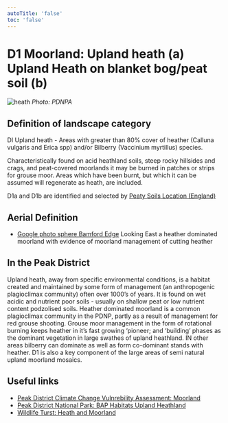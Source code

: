 ```yaml
---
autoTitle: 'false'
toc: 'false'
---
```


# D1 Moorland: Upland heath (a) Upland Heath on blanket bog/peat soil (b)

![heath](./img/d1.png)
*Photo: PDNPA*

## Definition of landscape category

DI Upland heath - Areas with greater than 80% cover of heather (Calluna vulgaris and Erica spp) and/or Bilberry (Vaccinium myrtillus) species.

Characteristically found on acid heathland soils, steep rocky hillsides and crags, and peat-covered moorlands it may be burned in patches or strips for grouse moor. Areas which have been burnt, but which it can be assumed will regenerate as heath, are included.

D1a and D1b are identified and selected by [Peaty Soils Location (England)](https://naturalengland-defra.opendata.arcgis.com/datasets/1e5a1cdb2ab64b1a94852fb982c42b52_0/explore?location=52.763272%2C-2.506216%2C8.29)

## Aerial Definition


* [Google photo sphere Bamford Edge](https://goo.gl/maps/LLR5qYkbKaQk7Gdf9) Looking East a heather dominated moorland with evidence of moorland management of cutting heather

## In the Peak District
Upland heath, away from specific environmental conditions, is a habitat created and maintained by some form of management (an anthropogenic plagioclimax community) often over 1000’s of years. It is found on wet acidic and nutrient poor soils - usually on shallow peat or low nutrient content podzolised soils. Heather dominated moorland is a common plagioclimax community in the PDNP, partly as a result of management for red grouse shooting. Grouse moor management in the form of rotational burning keeps heather in it’s fast growing ‘pioneer; and ‘building’ phases as the dominant vegetation in large swathes of upland heathland. IN other areas bilberry can dominate as well as form co-dominant stands with heather.  D1 is also a key component of the large areas of semi natural upland moorland mosaics. 

## Useful links

* [Peak District Climate Change Vulnrebility Assessment: Moorland](https://reports.peakdistrict.gov.uk/ccva/docs/assessments/habitats/moorland.html)
* [Peak District National Park: BAP Habitats Upland Heathland](https://www.peakdistrict.gov.uk/looking-after/biodiversity/biodiversity-action-plan/peak-district-habitats/upland-heathland)
* [Wildlife Turst: Heath and Moorland](https://www.wildlifetrusts.org/habitats/heathland-and-moorland)